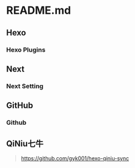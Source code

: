 # README.md


## Hexo

### Hexo Plugins



## Next

### Next Setting


## GitHub

### Github


## QiNiu七牛

> https://github.com/gyk001/hexo-qiniu-sync